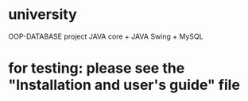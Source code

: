 # university
OOP-DATABASE project 
JAVA core + JAVA Swing + MySQL
# for testing: please see the "Installation and user's guide" file

